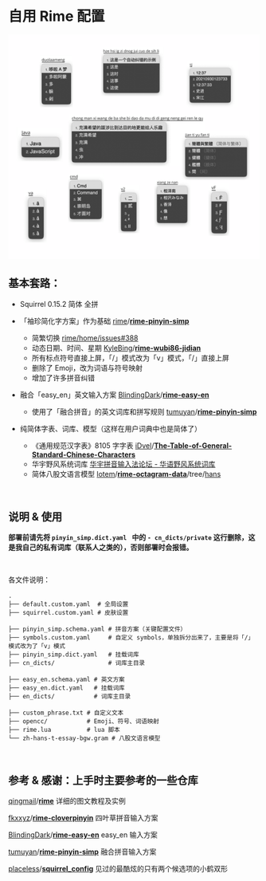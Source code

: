 # 自用 Rime 配置

![demo](./demo.jpg)



## 基本套路：

-   Squirrel 0.15.2 简体 全拼
-   「袖珍简化字方案」作为基础  [rime](https://github.com/rime)/**[rime-pinyin-simp](https://github.com/rime/rime-pinyin-simp)**
    -   简繁切换 [rime/home/issues#388](https://github.com/rime/home/issues/388#issuecomment-504572224) 
    -   动态日期、时间、星期 [KyleBing](https://github.com/KyleBing)/**[rime-wubi86-jidian](https://github.com/KyleBing/rime-wubi86-jidian)**
    -   所有标点符号直接上屏，「/」模式改为「v」模式，「/」直接上屏
    -   删除了 Emoji，改为词语与符号映射
    -   增加了许多拼音纠错

-   融合「easy_en」英文输入方案     [BlindingDark](https://github.com/BlindingDark)/**[rime-easy-en](https://github.com/BlindingDark/rime-easy-en)**
    -   使用了「融合拼音」的英文词库和拼写规则 [tumuyan](https://github.com/tumuyan)/**[rime-pinyin-simp](https://github.com/tumuyan/rime-pinyin-simp)**  

-   纯简体字表、词库、模型（这样在用户词典中也是简体了）
    -   《通用规范汉字表》8105 字字表   [iDvel](https://github.com/iDvel)/**[The-Table-of-General-Standard-Chinese-Characters](https://github.com/iDvel/The-Table-of-General-Standard-Chinese-Characters)**  
    -   华宇野风系统词库 [华宇拼音输入法论坛 - 华语野风系统词库](http://bbs.pinyin.thunisoft.com/forum.php?mod=viewthread&tid=30049)
    -   简体八股文语言模型     [lotem](https://github.com/lotem)/**[rime-octagram-data](https://github.com/lotem/rime-octagram-data)**/tree/[hans](https://github.com/lotem/rime-octagram-data/tree/hans)

<br>

## 说明 & 使用

**部署前请先将 `pinyin_simp.dict.yaml ` 中的 `- cn_dicts/private` 这行删除，这是我自己的私有词库（联系人之类的），否则部署时会报错。**

<br>

各文件说明：

```
.
├── default.custom.yaml  # 全局设置
├── squirrel.custom.yaml # 皮肤设置

├── pinyin_simp.schema.yaml # 拼音方案（关键配置文件）
├── symbols.custom.yaml     # 自定义 symbols，单独拆分出来了，主要是将「/」模式改为了「v」模式
├── pinyin_simp.dict.yaml   # 挂载词库
├── cn_dicts/               # 词库主目录

├── easy_en.schema.yaml # 英文方案
├── easy_en.dict.yaml   # 挂载词库
├── en_dicts/           # 词库主目录

├── custom_phrase.txt # 自定义文本
├── opencc/           # Emoji、符号、词语映射
├── rime.lua          # lua 脚本
└── zh-hans-t-essay-bgw.gram # 八股文语言模型
```

<br>

## 参考 & 感谢：上手时主要参考的一些仓库

[qingmail](https://github.com/qingmail)/**[rime](https://github.com/qingmail/rime)** 详细的图文教程及实例

[fkxxyz](https://github.com/fkxxyz)/**[rime-cloverpinyin](https://github.com/fkxxyz/rime-cloverpinyin)** 四叶草拼音输入方案

[BlindingDark](https://github.com/BlindingDark)/**[rime-easy-en](https://github.com/BlindingDark/rime-easy-en)** easy_en 输入方案

[tumuyan](https://github.com/tumuyan)/**[rime-pinyin-simp](https://github.com/tumuyan/rime-pinyin-simp)** 融合拼音输入方案

[placeless](https://github.com/placeless)/**[squirrel_config](https://github.com/placeless/squirrel_config)** 见过的最酷炫的只有两个候选项的小鹤双形 

